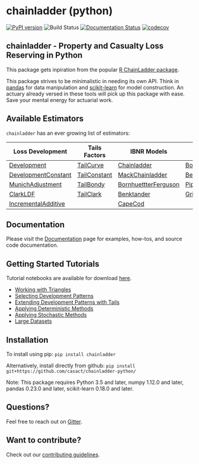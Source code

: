 # chainladder (python)
[![PyPI version](https://badge.fury.io/py/chainladder.svg)](https://badge.fury.io/py/chainladder)
![Build Status](https://github.com/casact/chainladder-python/workflows/Unit%20Tests/badge.svg)
[![Documentation Status](https://readthedocs.org/projects/chainladder-python/badge/?version=latest)](http://chainladder-python.readthedocs.io/en/latest/?badge=latest)
[![codecov](https://codecov.io/gh/jbogaardt/chainladder-python/branch/master/graph/badge.svg)](https://codecov.io/gh/jbogaardt/chainladder-python)

## chainladder - Property and Casualty Loss Reserving in Python
This package gets inpiration from the popular [R ChainLadder package](https://github.com/mages/ChainLadder).

This package strives to be minimalistic in needing its own API.
Think in [pandas](https://pandas.pydata.org/) for data manipulation and [scikit-learn](https://scikit-learn.org/stable/index.html) for model construction. An actuary already versed in these tools will pick up this package with ease. Save your mental energy for actuarial work.

## Available Estimators
`chainladder` has an ever growing list of estimators:

|Loss Development|Tails Factors|IBNR Models|Adjustments & Workflow|
| - | - | - | - |
|[Development](https://chainladder-python.readthedocs.io/en/latest/modules/development.html#basic-development)|[TailCurve](https://chainladder-python.readthedocs.io/en/latest/modules/tails.html#ldf-curve-fitting)	   |[Chainladder](https://chainladder-python.readthedocs.io/en/latest/modules/methods.html#basic-chainladder)          |[BootstrapODPSample](https://chainladder-python.readthedocs.io/en/latest/modules/workflow.html#bootstrap-sampling)
|[DevelopmentConstant](https://chainladder-python.readthedocs.io/en/latest/modules/development.html#external-patterns)| [TailConstant](https://chainladder-python.readthedocs.io/en/latest/modules/tails.html#external-data) |[MackChainladder](https://chainladder-python.readthedocs.io/en/latest/modules/methods.html#mack-chainladder)      |[BerquistSherman](https://chainladder-python.readthedocs.io/en/latest/modules/workflow.html#berquist-sherman)
|[MunichAdjustment](https://chainladder-python.readthedocs.io/en/latest/modules/development.html#munich-adjustment)| [TailBondy](https://chainladder-python.readthedocs.io/en/latest/modules/tails.html#the-bondy-tail)    |[BornhuettterFerguson](https://chainladder-python.readthedocs.io/en/latest/modules/methods.html#bornhuetter-ferguson)|	[Pipeline](https://chainladder-python.readthedocs.io/en/latest/modules/workflow.html#pipeline)
|[ClarkLDF](https://chainladder-python.readthedocs.io/en/latest/modules/development.html#growth-curve-fitting)|	[TailClark](https://chainladder-python.readthedocs.io/en/latest/modules/tails.html#growth-curve-extrapolation)	|[Benktander](https://chainladder-python.readthedocs.io/en/latest/modules/methods.html#benktander)|[GridSearch](https://chainladder-python.readthedocs.io/en/latest/modules/workflow.html#gridsearch)
|[IncrementalAdditive](https://chainladder-python.readthedocs.io/en/latest/modules/development.html#incremental-additive)|              |[CapeCod](https://chainladder-python.readthedocs.io/en/latest/modules/methods.html#cape-cod)

## Documentation
Please visit the [Documentation](https://chainladder-python.readthedocs.io/en/latest/) page for examples, how-tos, and source
code documentation.

## Getting Started Tutorials
Tutorial notebooks are available for download [here](https://github.com/casact/chainladder-python/tree/master/docs/tutorials).
* [Working with Triangles](https://chainladder-python.readthedocs.io/en/latest/tutorials/triangle-tutorial.html)
* [Selecting Development Patterns](https://chainladder-python.readthedocs.io/en/latest/tutorials/development-tutorial.html)
* [Extending Development Patterns with Tails](https://chainladder-python.readthedocs.io/en/latest/tutorials/tail-tutorial.html)
* [Applying Deterministic Methods](https://chainladder-python.readthedocs.io/en/latest/tutorials/deterministic-tutorial.html)
* [Applying Stochastic Methods](https://chainladder-python.readthedocs.io/en/latest/tutorials/stochastic-tutorial.html)
* [Large Datasets](https://chainladder-python.readthedocs.io/en/latest/tutorials/large-datasets.html)

## Installation
To install using pip:
`pip install chainladder`

Alternatively, install directly from github:
`pip install git+https://github.com/casact/chainladder-python/`

Note: This package requires Python 3.5 and later, numpy 1.12.0 and later,
pandas 0.23.0 and later, scikit-learn 0.18.0 and later.

## Questions?
Feel free to reach out on [Gitter](https://gitter.im/chainladder-python/community).

## Want to contribute?
Check out our [contributing guidelines](https://github.com/casact/chainladder-python/blob/master/CONTRIBUTING.md).
